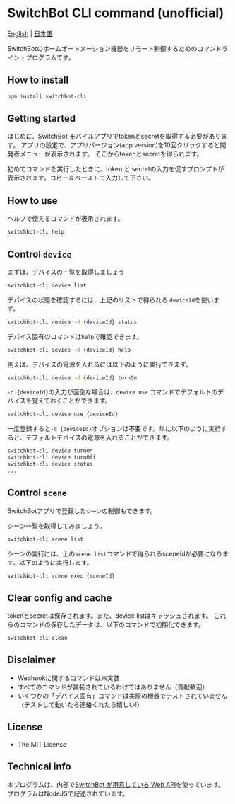 
# SwitchBot CLI command (unofficial)
[English](README.md) | [日本語](README.ja.md)

SwitchBotのホームオートメーション機器をリモート制御するためのコマンドライン・プログラムです。

## How to install

```bash
npm install switchbot-cli
```

## Getting started

はじめに、SwitchBot モバイルアプリでtokenとsecretを取得する必要があります。
アプリの設定で、アプリバージョン(app version)を10回クリックすると開発者メニューが表示されます。
そこからtokenとsecretを得られます。


初めてコマンドを実行したときに、token と secretの入力を促すプロンプトが表示されます。コピー＆ペーストで入力して下さい。


## How to use

ヘルプで使えるコマンドが表示されます。

```bash
switchbot-cli help
```

## Control `device`

まずは、デバイスの一覧を取得しましょう

```bash
switchbot-cli device list
```

デバイスの状態を確認するには、上記のリストで得られる ``deviceId``を使います。

```bash
switchbot-cli device -d {deviceId} status
```

デバイス固有のコマンドは``help``で確認できます。

```bash
switchbot-cli device -d {deviceId} help
```

例えば、デバイスの電源を入れるには以下のように実行できます。

```bash
switchbot-cli device -d {deviceId} turnOn
```

``-d {deviceId}``の入力が面倒な場合は、``device use`` コマンドでデフォルトのデバイスを覚えておくことができます。

```bash
switchbot-cli device use {deviceId}
```

一度登録すると``-d {deviceId}``オプションは不要です。単に以下のように実行すると、デフォルトデバイスの電源を入れることができます。

```bash
switchbot-cli device turnOn
switchbot-cli device turnOff
switchbot-cli device status
...
```

## Control `scene`

SwitchBotアプリで登録した`シーン`の制御もできます。

シーン一覧を取得してみましょう。

```bash
switchbot-cli scene list
```

シーンの実行には、上の``scene list``コマンドで得られるsceneIdが必要になります。以下のように実行します。

```bash
switchbot-cli scene exec {sceneId}
```

## Clear config and cache

tokenとsecretは保存されます。また、device listはキャッシュされます。
これらのコマンドの保存したデータは、以下のコマンドで初期化できます。

```bash
switchbot-cli clean
```

## Disclaimer

- Webhookに関するコマンドは未実装
- すべてのコマンドが実装されているわけではありません（貢献歓迎）
- いくつかの「デバイス固有」コマンドは実際の機器でテストされていません（テストして動いたら連絡くれたら嬉しい!）

## License

- The MIT License

## Technical info

本プログラムは、内部で[SwitchBot が用意している Web API](https://github.com/OpenWonderLabs/SwitchBotAPI)を使っています。
プログラムはNodeJSで記述されています。

